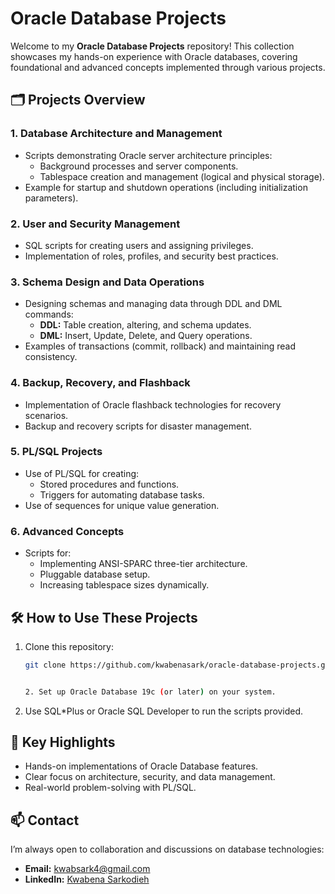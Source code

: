 # Oracle Database Projects

Welcome to my **Oracle Database Projects** repository! This collection showcases my hands-on experience with Oracle databases, covering foundational and advanced concepts implemented through various projects.

## 🗂️ Projects Overview

### 1. **Database Architecture and Management**
- Scripts demonstrating Oracle server architecture principles:
  - Background processes and server components.
  - Tablespace creation and management (logical and physical storage).
- Example for startup and shutdown operations (including initialization parameters).

### 2. **User and Security Management**
- SQL scripts for creating users and assigning privileges.
- Implementation of roles, profiles, and security best practices.

### 3. **Schema Design and Data Operations**
- Designing schemas and managing data through DDL and DML commands:
  - **DDL:** Table creation, altering, and schema updates.
  - **DML:** Insert, Update, Delete, and Query operations.
- Examples of transactions (commit, rollback) and maintaining read consistency.

### 4. **Backup, Recovery, and Flashback**
- Implementation of Oracle flashback technologies for recovery scenarios.
- Backup and recovery scripts for disaster management.

### 5. **PL/SQL Projects**
- Use of PL/SQL for creating:
  - Stored procedures and functions.
  - Triggers for automating database tasks.
- Use of sequences for unique value generation.

### 6. **Advanced Concepts**
- Scripts for:
  - Implementing ANSI-SPARC three-tier architecture.
  - Pluggable database setup.
  - Increasing tablespace sizes dynamically.

## 🛠️ How to Use These Projects
1. Clone this repository:
   ```bash
   git clone https://github.com/kwabenasark/oracle-database-projects.git


   2. Set up Oracle Database 19c (or later) on your system.  
3. Use SQL*Plus or Oracle SQL Developer to run the scripts provided.

## 🚀 Key Highlights
- Hands-on implementations of Oracle Database features.  
- Clear focus on architecture, security, and data management.  
- Real-world problem-solving with PL/SQL.  

## 📫 Contact  
I’m always open to collaboration and discussions on database technologies:  
- **Email:** [kwabsark4@gmail.com](mailto:kwabsark4@gmail.com)  
- **LinkedIn:** [Kwabena Sarkodieh](https://www.linkedin.com/in/kwabena-sarkodieh)  
